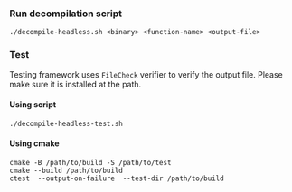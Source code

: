 ### Run decompilation script
```
./decompile-headless.sh <binary> <function-name> <output-file>
```

### Test
Testing framework uses `FileCheck` verifier to verify the output file. Please make sure it is installed at the path.

#### Using script
```
./decompile-headless-test.sh
```

#### Using cmake
```
cmake -B /path/to/build -S /path/to/test
cmake --build /path/to/build
ctest  --output-on-failure  --test-dir /path/to/build
```
